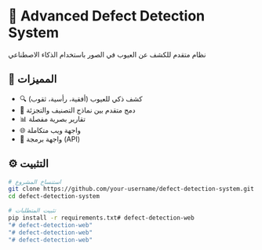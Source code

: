 # 🎯 Advanced Defect Detection System

نظام متقدم للكشف عن العيوب في الصور باستخدام الذكاء الاصطناعي

## 🌟 المميزات

- 🔍 كشف ذكي للعيوب (أفقية، رأسية، ثقوب)
- 🧠 دمج متقدم بين نماذج التصنيف والتجزئة
- 📊 تقارير بصرية مفصلة
- 🌐 واجهة ويب متكاملة
- 🔌 واجهة برمجة (API)

## ⚙️ التثبيت

```bash
# استنساخ المشروع
git clone https://github.com/your-username/defect-detection-system.git
cd defect-detection-system

# تثبيت المتطلبات
pip install -r requirements.txt# defect-detection-web
"# defect-detection-web" 
"# defect-detection-web" 
"# defect-detection-web" 
